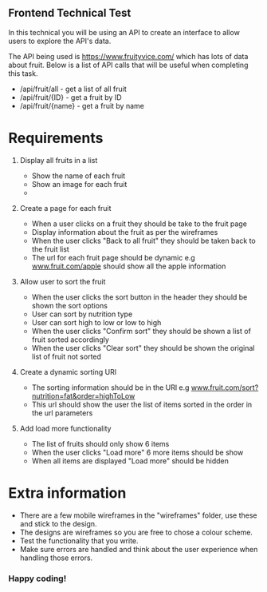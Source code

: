 
## Frontend Technical Test

In this technical you will be using an API to create an interface to allow users to explore the API's data.

The API being used is https://www.fruityvice.com/ which has lots of data about fruit. Below is a list of API calls that will be useful when completing this task.

- /api/fruit/all - get a list of all fruit
- /api/fruit/{ID} - get a fruit by ID
- /api/fruit/{name} - get a fruit by name

# Requirements

1. Display all fruits in a list
    - Show the name of each fruit
    - Show an image for each fruit
    - 

2. Create a page for each fruit
    - When a user clicks on a fruit they should be take to the fruit page
    - Display information about the fruit as per the wireframes
    - When the user clicks "Back to all fruit" they should be taken back to the fruit list
    - The url for each fruit page should be dynamic e.g www.fruit.com/apple should show all the apple information

3. Allow user to sort the fruit
    - When the user clicks the sort button in the header they should be shown the sort options
    - User can sort by nutrition type
    - User can sort high to low or low to high
    - When the user clicks "Confirm sort" they should be shown a list of fruit sorted accordingly
    - When the user clicks "Clear sort" they should be shown the original list of fruit not sorted

4. Create a dynamic sorting URl
    - The sorting information should be in the URl e.g www.fruit.com/sort?nutrition=fat&order=highToLow
    - This url should show the user the list of items sorted in the order in the url parameters

5. Add load more functionality
    - The list of fruits should only show 6 items
    - When the user clicks "Load more" 6 more items should be show
    - When all items are displayed "Load more" should be hidden

# Extra information

- There are a few mobile wireframes in the "wireframes" folder, use these and stick to the design.
- The designs are wireframes so you are free to chose a colour scheme.
- Test the functionality that you write.
- Make sure errors are handled and think about the user experience when handling those errors.

### Happy coding!